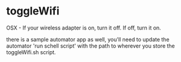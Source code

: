 toggleWifi
==========

OSX - If your wireless adapter is on, turn it off.  If off, turn it on.

there is a sample automator app as well, you'll need to update the automator 'run schell script' with the path to wherever you store the toggleWifi.sh script.
